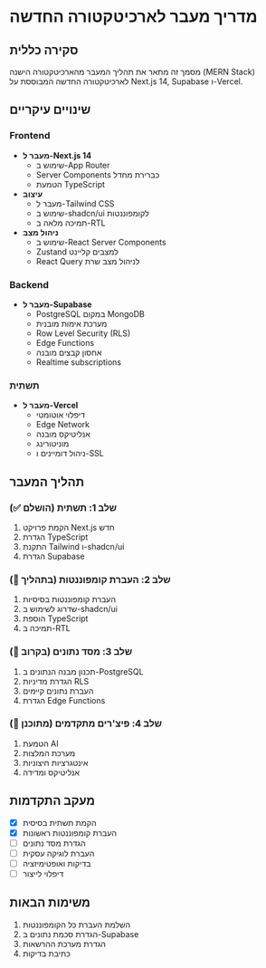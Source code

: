 # מדריך מעבר לארכיטקטורה החדשה

## סקירה כללית
מסמך זה מתאר את תהליך המעבר מהארכיטקטורה הישנה (MERN Stack) לארכיטקטורה החדשה המבוססת על Next.js 14, Supabase ו-Vercel.

## שינויים עיקריים

### Frontend
- **מעבר ל-Next.js 14**
  - שימוש ב-App Router
  - Server Components כברירת מחדל
  - הטמעת TypeScript
- **עיצוב**
  - מעבר ל-Tailwind CSS
  - שימוש ב-shadcn/ui לקומפוננטות
  - תמיכה מלאה ב-RTL
- **ניהול מצב**
  - שימוש ב-React Server Components
  - Zustand למצבים קליינט
  - React Query לניהול מצב שרת

### Backend
- **מעבר ל-Supabase**
  - PostgreSQL במקום MongoDB
  - מערכת אימות מובנית
  - Row Level Security (RLS)
  - Edge Functions
  - אחסון קבצים מובנה
  - Realtime subscriptions

### תשתית
- **מעבר ל-Vercel**
  - דיפלוי אוטומטי
  - Edge Network
  - אנליטיקס מובנה
  - מוניטורינג
  - ניהול דומיינים ו-SSL

## תהליך המעבר

### שלב 1: תשתית (הושלם ✅)
1. הקמת פרויקט Next.js חדש
2. הגדרת TypeScript
3. התקנת Tailwind ו-shadcn/ui
4. הגדרת Supabase

### שלב 2: העברת קומפוננטות (בתהליך 🚧)
1. העברת קומפוננטות בסיסיות
2. שדרוג לשימוש ב-shadcn/ui
3. הוספת TypeScript
4. תמיכה ב-RTL

### שלב 3: מסד נתונים (בקרוב 📅)
1. תכנון מבנה הנתונים ב-PostgreSQL
2. הגדרת מדיניות RLS
3. העברת נתונים קיימים
4. הגדרת Edge Functions

### שלב 4: פיצ'רים מתקדמים (מתוכנן 🎯)
1. הטמעת AI
2. מערכת המלצות
3. אינטגרציות חיצוניות
4. אנליטיקס ומדידה

## מעקב התקדמות
- [x] הקמת תשתית בסיסית
- [x] העברת קומפוננטות ראשונות
- [ ] הגדרת מסד נתונים
- [ ] העברת לוגיקה עסקית
- [ ] בדיקות ואופטימיזציה
- [ ] דיפלוי לייצור

## משימות הבאות
1. השלמת העברת כל הקומפוננטות
2. הגדרת סכמת נתונים ב-Supabase
3. הגדרת מערכת ההרשאות
4. כתיבת בדיקות 